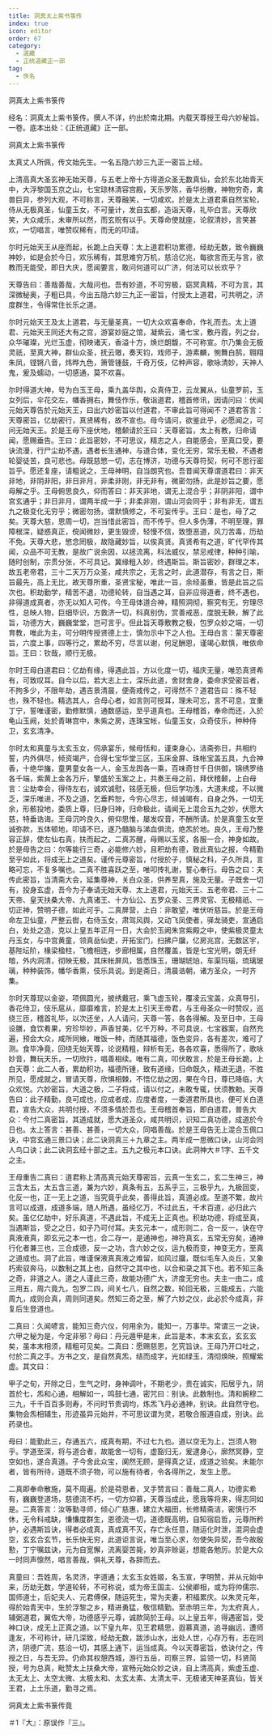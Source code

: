 ```yaml
---
title: 洞真太上紫书箓传
index: true
icon: editor
order: 67
category:
  - 道藏
  - 正统道藏正一部
tag:
  - 佚名
---
```


洞真太上紫书箓传  

经名：洞真太上紫书箓传。撰人不详，约出於南北期。内载天尊授王母六妙秘旨。一卷。底本出处：《正统道藏》正一部。  

洞真太上紫书箓传  

太真丈人所佩，传文始先生。一名五隐六妙三九正一密旨上经。  

上清高真大圣玄神无始天尊，与五老上帝十方得道众圣无数真仙，会於东北始青天中，大浮黎国玉京之山，七宝琼林清容宫殿，天乐罗陈，香华纷散，神物穷奇，禽兽巨异，参列大观，不可称言，天尊融笑，一切咸欢。於是太上道君乘自然宝轮，侍从无极真圣，仙童玉女，不可量计，发自玄都，造诣天尊，礼毕白言。天尊欣笑，大众咸乐，未审所以然，而玄贶有以乎。天尊命使就座，论叙清妙，言笑甚欢，一切唱言，唯赞叹稀有，而无的叩请。  

尔时元始天王从座而起，长跪上白天尊：太上道君积功累德，经劫无数，致令巍巍神妙，如是会於今日，欢乐稀有，其思难穷万机，慈洽亿兆，每欲言而无与言，欲教而无能受，即日大庆，愿闻要言，敢问何道可以广济，何法可以长欢乎？  

天尊告曰：善哉善哉，大哉问也。吾有妙道，不可穷极，窈冥真精，不可为言，其深微秘奥，子粗已具，今出五隐六妙三九正一密旨，付授太上道君，可共明之，济度群生，令得常住长乐之道。  

尔时元始天王及太上道君，与无量圣真，一切大众欢喜奉命，作礼而去。太上道君、元始天王同还大有之宫，游宴妙庭之馆，凝紫云，涌七宝，敷丹霞，列之台，众华璀璨，光烂玉虚，彻映诸天，香溢十方，焕烂朗馥，不可称宣。尔乃集会无极灵祇，至真大神，群仙众圣，抚云璈，奏天钧，戏师子，游素麟，惋舞白鹄，翱翔朱凤，铿锵八音，炜晔九色，箫管锺鼓，千奇万伎，亿种声容，歌咏清妙，天神人鬼，爰及蠕动，一切感通，莫不欢喜。  

尔时得道大神，号为白玉王母，乘九盖华舆，众真侍卫，云龙翼从，仙童罗前，玉女列后，伞花交左，幡香拥右，舞伎作乐，敬诣道君，稽首修讯，因请问曰：伏闻元始天尊告於元始天王，曰出六妙密旨以付道君，不审此旨可得闻不？道君答言：天尊密旨，亿劫密行，真贤稀有，故不宣也。母今请问，欲鉴此乎，必愿闻之，可问无始天王。於是王母下座伏地，稽颡请於王曰：天尊密旨，太上有教，归命请闻，愿赐垂告。王曰：此旨密妙，不可思议，精志之人，自能感会，至真口受，要诀流漫，行尸尘劫不遇，遇者长生通神，与道合体，变化无穷，常乐无极，不遇者轮婴徒苦，良可悲也。母既慈慜一切，志在博济，功德与天尊符契，何可不思行密旨乎。愿还复座，请粗说之，王母神明，自当朗究也。吾昔闻天尊谓道君曰：非天非地，非阴非阳，非日非月，非柔非刚，非无非有，微密勿扬，此是妙旨之要，愿母解之乎。王母俯思良久，仰而答曰：非天非地，谓无上混合乎；非阴非阳，谓中宫玄通乎；非日非月，谓两半成一乎；非柔非刚，谓山河会同乎；非有非无，谓五九之极变化无穷乎；微密勿扬，谓默慎修之，不可妄传乎。王曰：是也，母了之矣。天尊大慈，恩周一切，岂当惜此密旨，而不传乎。但人多伪薄，不明至理，罪障根深，疑惑真正，傥闻微妙，更生毁谤，轻慢不信，致堕恶道，风刀苦毒，历劫不免。天尊大悲，慜念罔极，故隐藏妙旨，以俟真贤。真贤希有之道，旷代罕传其闻，众品不可无教，是故广说余因，以拯流离，科法威仪，禁忌戒律，种种引喻，随时创制，宗贯分张，不可具记。冀缘粗入妙，终遇斯旨。斯旨密妙，群理之本，故五老帝君，三十二天万万众圣，咸共宗之，无言之时，此道潜存，有言之日，斯旨最先，高上无比，故天尊所重，圣贤宝秘，唯此一旨，余经虽重，皆是此旨之后次也。积劫勤学，精苦不退，功德轮转，自当遇之耳，自非应得道者，终不遇也，非得道成真者，亦无以知人可传。今王母体道合神，精照洞彻，察究有无，穷理尽性，总映人物，巨细毕识，方救济一切，科真别伪，赏善戒恶，度脱无鞅，解了此旨，功德方大，巍巍堂堂，岂可言乎。但此旨天尊敷教之极，包罗众妙之端，一切育教，唯此为主，可分明传授贤德上士，慎勿示中下之人也。王母白言：蒙天尊密旨，六度上事，四等行之，累劫不穷，尽言以谢，何足酬恩，谨竭心默慎，唯依命旨。王曰：钦哉，顺行无极。  

尔时王母白道君曰：亿劫有缘，得遇此旨，方以化度一切，福庆无量，唯恐真贤希有，可致叹耳。自今以后，若大志上士，深乐此道，舍财舍身，委命求受密旨者，不拘多少，不限年劫，遇吉景清晨，便斋戒传之，可得然不？道君告曰：殊不轻也，殊不轻也。精选其人，合母心者，如言则可授耳，理未可忘，言不可息，宜重丁宁，誓唯谨密，勤修默慎，通数感运，至乎道真也。王母稽首，奉命而还，入於龟山玉阙，处於青琳宫中，朱紫之房，连珠宝帐，仙童玉女，众奇伎乐，种种侍卫，玄玄清净。  

尔时太和真童与太玄玉女，伺承宴乐，候母恬和，谨束身心，洁斋弥日，共相约誓，内外俱尽，倾资竭产，合得七宝华堂三区，玉床金屏、珠帐宝盖五具，九合神香，十绝华旛，童男童女各一人，金玉龙舆各一乘，百味奇甘千日供御，锦绣罗络各千端，紫黄上金各万斤，擎盛於玉案之上，共奏王母之前，拜伏稽颡，上白母言：尘劫幸会，得侍左右，诚欢诚慰，铭感无极，但后学功浅，大道未成，不以微乏，深乐唯进，不及之道，乞垂矜恕，今穷心尽志，倾诚竭有，自身之外，一切无余，形骸投地，委质上尊，归身归神，归命极此，请闻无上混合五九之妙，伏愿大慈，特垂诰诲。王母沉吟良久，俯仰思惟，屡发叹音，不酬所请。於是真童玉女至诚弥款，五体顿地，叩请不已，遂乃髓脑与涕血俱流，绝炁於地。良久，王母乃整容正辞，使左仙右真，扶而起之，二真苏醒，母赐以玉浆，各服一合，神身如故。於是母告之曰：尔等能行三奇，必能修六妙，且积劫有德，致此真仙之报，今精勤至乎如此，将成无上之道矣。谨传元尊密旨，付授於子，慎秘之科，子久所具，言略可忘，不复多嘱也。二真不胜喜跃之至，唯叩抟礼谢，誓心奉行。母告之曰：夫传此密旨，当清斋大会，延集尊神，关白众圣，供养至真，施及无量。子既舍一切有，投身玄虚，吾今为子奉请无始天尊、太上道君，元始天王、五老帝君、三十二天帝、皇天扶桑大帝、九真诸王、十方仙公、五罗众圣、三界灵官、无极精祇、一切正神，赞明子德，如此可乎。二真屏营，上白：非敢望，唯伏听慈旨。於是王母命左卫仙童，严整云辔，右侍玉女，肃驾风舆，又动飞凤使者，驿龙骑吏，宣通启白，处处之造，克以上皇五年正月一日，大会於玉阙朱宫紫殿之中，使紫极灵童太丹玉女，与中宫黄童，领真岳仙吏，开拓宝门，扫拂户牖，亿房兆宫，无数区宇，基陛坛阶，椽梁楹柱，飞檐相连，步廊相属，自然覆盖，皆是七宝光明，朗无纤暗，外内洞清，彻映无极，其床帐屏风，皆悉珠玉，珊瑚琥珀，车渠玛瑙，琉璃玻璃，种种装饰，幡华香熏，伎乐具说。到是斋日，清晨诰朝，诸方圣众，一时齐集。  

尔时天尊现以金姿，项佩圆光，披绣戴冠，乘飞虚玉轮，覆凌云宝盖，众真导引，香花侍卫，伎乐扈从，靡靡难言，於是太上引天王帝君，与王母圣众一时赞叹，巡绕三匝，稽首礼毕，以次还坐，人人请问，天尊一答，各各得解。及至日中，王母设膳，食饮肴果，穷珍毕妙，声香甘美，亿千万种，不可具说，七宝器案，自然充遍，预会大众，咸所同飨，唯饭一种，而随其福德，饭色变异，各有差次，难可了测。食毕净竟，回绕无始天尊，论说精粗，辩析有无，各各欢喜，悉得所了，歌咏妙音，舞玩天乐，一切欣抃，唱善相续。唯有二真，叩伏敢言，於是王母长跪，上白天尊：此二人者，累劫积功，福德所锺，致有道缘，归命既久，精进无退，不胜所见，愿成就之，冒请天尊，欣惧相棘，不悟亿劫之因，果在今日，尊已降临，大众欢悦。六妙密旨，大道之极，二子将成，请以付之，未敢专辄，伏须教勅。天尊告曰：此子精勤，良可成也，应成者成，应度者度，一委道君所具也，便可关白道君，宣告大众，共明付授，不须多情於吾也。王母稽首奉旨，即白道君，普告大众：今付二真密旨，其道成就，愿大道圣众，咸共明识，识知二真功德，成道於今日也。太上答言：甚善、甚善，一切大众，同唱善哉。於是王母告无上混合玉佩口诀，中宫玄通三景口诀；此二诀洞真三＋九章之主。两半成一思微口诀，山河会同人鸟口诀；此二诀洞玄经十部之主。五九之极元本口诀。此洞神大＃1字、五千文之主。  

王母重告二真曰：道君称上清高真元始天尊密旨，云真一生玄二，玄二生神三，神三含太五，太五含三道，兼为六妙，真条有五，五系乎三，三极乎九，九极回变，化反一也，正一无上之道，当究竟乎此矣，善得此旨，真道必成。至道不繁，故片言可以成道，成道多端，随人所遇，虽经亿万，不过此五，千术百道，必归此六矣。虽亿亿劫中，好乐真道，不遇此旨，不成无上正真也。积劫功德，将成至真，当遇斯旨，受之之日，如子乃可付耳。夫玄元本一，成形则二，合一反一，诀在守真液液真，即玄元之本一也，合二存一，是通神也，神符真玄，五常无穷矣，通神行化者兼三也，三合成德，反一之功，含六妙之仪，运九极而变，神变无方，至真之道成也。洞了此旨，唯谨保液真真液之难留，如风过牖，既似毛车入炎丘，又象朽索驭奔马，以数制之其上也，自然守之其中也，以合和录之其下也。若不知三条之奇，非道之人。道之人谨此三奇，故能功德广大，济度无穷也。夫主一由二，成三用五，周六竟九，包罗二四，间关七八，自然之数，轮回无极，三能成五，六能周九，成则合真，周则同道矣。然知三奇之至，解了六妙之仪，此必於今成真，非复后生登道也。  

二真曰：久闻喭言，能知三奇六仪，何用余为，能知一，万事毕。常谓三一之诀，六甲之秘为是，今定非邪？母曰：丹元遁甲是末，此旨是本，本末玄玄，玄玄玄矣，虽本末相须，精粗可见矣。二真曰：愿赐慈恩，乞究旨诀。王母乃开口吐之，付於二真之手。方书之文，是自然真炁，结而成字，光如绿玉，清彻焕映，照耀紫虚。其文曰：  

甲子之旬，开除之日，生气之时，身神调叶，不期老少，贵在诚实，阳居乎九，阴首於七，炁和心通，相解如一，鸣鼓七通，密咒曰：别诀。此数制也。清和婉穆二三九，千千百百多则寿，不问时节贵调均，炼炁飞丹必通神，别诀。此自然守也。集物会炁相辅生，形迹虽异元始并，不可思议谓为灵，若敬合服道自成，别诀。此药录也。  

母曰：能勤此三，存通五六，成真有期，不过七九也。道以空无为上，岂须人物乎。学道至深，将与道合者，故能舍一切有，虚豁归无，爰逮身心，廓然冥静，空空如也，遂合真道。子今舍此众宝，阒然无顾，是得真之证，成道之验矣。未能尔者，皆有所待，道既不须子物，可以施有待者，令各得所之，发生上愿。  

二真即奉命散施，莫不周遍。於是荷恩者，叉手赞言曰：善哉二真人，功德实希有，巍巍登道场，慈德流不朽，一切方仰慕，天尊当成此，愿我等将来，得志同如是。二真答言：汝等勤寻师，倾心广慈惠，建立大福田，长修精斋洁，密慎行不休，无令科戒缺，慊慊度群生，恩德流一切，道德既高明，自知宿启哲，元尊所矜护，必遇斯旨诀，得者必成真，真成真不灭，存亡永任意，随运化时泄，混洞会虚空，玄玄合玄节，长乐快无穷，此道讵言说，唯当至心求，勿使失异契，吾今故殷懃，丁宁嘱兹诀，元为自宽懈，流离婴苦毙，妙真非赊诞，想能各勉厉。於是大众一时同声懔然，唱言善哉，俱礼天尊，各辞而去。  

真童曰：吾姓周，名灵济，字道通；太玄玉女姓姬，名玉宣，字明赞，并从元始中来，历劫无数，学道轮转，不可称说，或为帝王国主、公侯卿相，或为将帅儒宗、国师道士，后妃夫人、元君傅保，随运死生，常为夫妻，积福累庆。以朱灵元年，得於始青天中，生於浮黎之乡，精进勇猛，敬信精勤。至赤明三年，为太府真人，辅弼道君，翼佐大帝，功德感乎元尊，诚款简於王母。以上皇五年，得遇密旨，受神口诀，成无上正真之道。以下皇九年，见王君精思，遐慕真道，追寻幽远，遭师逢友，不可称计，研几深致，经劫无数，跋涉山水，出处人世，心存万有，志在同济，阴德广流，慈洽一切，其感上通下，运当成真。今以天尊密旨，依诀付之，传授之日，与吾无异。仍命其权憩西城，游行五岳，司察三界，监领一切，科贤简授，号为总真，毗赞太上扶桑大帝，宣畅元始众妙之诀，自上清高真，紫虚玉虚、太无太上、太空太微、太极太和、太玄太素、太清太平、无极诸天神圣真仙，皆关王君，上土乐道，勤寻之焉。  

洞真太上紫书箓传竟  

＃1『大』：原误作『三』。  

